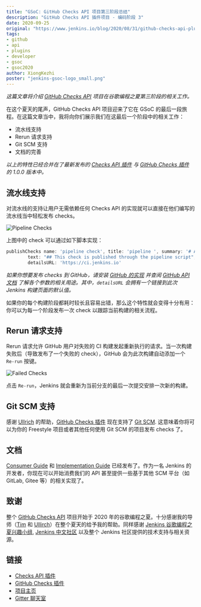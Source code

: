 ```yaml
---
title: "GSoC: GitHub Checks API 项目第三阶段总结"
description: "GitHub Checks API 插件项目 - 编码阶段 3"
date: 2020-09-25
original: "https://www.jenkins.io/blog/2020/08/31/github-checks-api-plugin-coding-phase-3/"
tags:
- github
- api
- plugins
- developer
- gsoc
- gsoc2020
author: XiongKezhi
poster: "jenkins-gsoc-logo_small.png"
---
```


*这篇文章将介绍 [GitHub Checks API](https://www.jenkins.io/projects/gsoc/2020/projects/github-checks/) 项目在谷歌编程之夏第三阶段的相关工作。*

在这个夏天的尾声，GitHub Checks API 项目迎来了它在 GSoC 的最后一段旅程。在这篇文章当中，我将向你们展示我们在这最后一个阶段中的相关工作：
- 流水线支持
- Rerun 请求支持
- Git SCM 支持
- 文档的完善

*以上的特性已经合并在了最新发布的 [Checks API 插件](https://plugins.jenkins.io/checks-api) 与 [GitHub Checks 插件](https://plugins.jenkins.io/github-checks) 的 1.0.0 版本中。*

## 流水线支持

对流水线的支持让用户无需依赖任何 Checks API 的实现就可以直接在他们编写的流水线当中轻松发布 checks。

![Pipeline Checks](pipeline-check.png)

上图中的 check 可以通过如下脚本实现：

```groovy
publishChecks name: 'pipeline check', title: 'pipeline ', summary: '# A pipeline check example',
        text: "## This check is published through the pipeline script",
        detailsURL: 'https://ci.jenkins.io'
```

*如果你想要发布 checks 到 GitHub，请安装 [GitHub 的实现](https://github.com/jenkinsci/github-checks-plugin) 并查阅 [GitHub API 文档](https://docs.github.com/en/rest/reference/checks) 了解各个参数的相关用途。其中，`detailsURL` 会拥有一个链接到此次 Jenkins 构建页面的默认值。*

如果你的每个构建阶段都耗时较长且容易出错，那么这个特性就会变得十分有用：你可以为每一个阶段发布一次 check 以跟踪当前构建的相关流程。

## Rerun 请求支持

Rerun 请求允许 GitHub 用户对失败的 CI 构建发起重新执行的请求。当一次构建失败后（导致发布了一个失败的 check），GitHub 会为此次构建自动添加一个 `Re-run` 按键。

![Failed Checks](failed-checks.png)

点击 `Re-run`，Jenkins 就会重新为当前分支的最后一次提交安排一次新的构建。

## Git SCM 支持

感谢 [Ullrich](https://github.com/uhafner) 的帮助，[GitHub Checks 插件](https://plugins.jenkins.io/github-checks) 现在支持了 [Git SCM](https://github.com/jenkinsci/git-plugin). 这意味着你将可以为你的 Freestyle 项目或者其他任何使用 Git SCM 的项目发布 checks 了。

## 文档

[Consumer Guide](https://github.com/jenkinsci/checks-api-plugin/blob/master/docs/consumers-guide.md) 和 [Implementation Guide](https://github.com/jenkinsci/checks-api-plugin/blob/master/docs/implementation-guide.md) 已经发布了。作为一名 Jenkins 的开发者，你现在可以开始消费我们的 API 甚至提供一些基于其他 SCM 平台（如 GitLab, Gitee 等）的相关实现了。

## 致谢

整个 [GitHub Checks API](https://www.jenkins.io/projects/gsoc/2020/projects/github-checks/) 项目开始于 2020 年的谷歌编程之夏。十分感谢我的导师（[Tim](https://github.com/timja) 和 [Ullirch](https://github.com/uhafner)）在整个夏天的给予我的帮助。同样感谢 [Jenkins 谷歌编程之夏兴趣小组](https://www.jenkins.io/sigs/gsoc/), [Jenkins 中文社区](https://www.jenkins.io/sigs/chinese-localization/) 以及整个 Jenkins 社区提供的技术支持与相关资源。

## 链接

- [Checks API 插件](https://github.com/jenkinsci/checks-api-plugin)
- [GitHub Checks 插件](https://github.com/jenkinsci/github-checks-plugin)
- [项目主页](https://www.jenkins.io/projects/gsoc/2020/projects/github-checks/)
- [Gitter 聊天室](https://gitter.im/jenkinsci/github-checks-api)